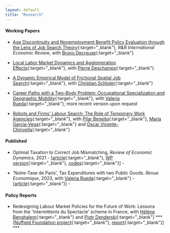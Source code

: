 ```yaml
---
layout: default
title: "Research"
---
```


#### Working Papers
- [Age Discontinuity and Nonemployment Benefit Policy Evaluation through the Lens of Job Search Theory](assets/papers/RDD_age_disc.pdf){:target="_blank"}, *R&R International Economic Review*, with [Bruno Decreuse](https://sites.google.com/site/brunodecreuseecon/){:target="_blank"}

- [Local Labor Market Dynamics and Agglomeration Effects](https://papers.ssrn.com/sol3/papers.cfm?abstract_id=3941989){:target="_blank"}, with [Pierre Deschamps](https://sites.google.com/site/pierredeschampsecon/){:target="_blank"} 

- [A Dynamic Empirical Model of Frictional Spatial Job Search](https://papers.ssrn.com/sol3/papers.cfm?abstract_id=4517222){:target="_blank"}, with [Christian Schluter](https://christianschluter.github.io/){:target="_blank"} 

- [Career Paths with a Two-Body Problem: Occupational Specialization and Geographic Mobility](https://research.upjohn.org/up_workingpapers/346/){:target="_blank"}, with [Valeria Rueda](https://www.valeriarueda.org/){:target="_blank"}, more recent version upon request

- [Robots and Firms’ Labour Search: The Role of Temporary Work Agencies](https://www.nottingham.ac.uk/gep/documents/papers/2024/24-02.pdf){:target="_blank"}, with [Pilar Beneito](https://www.uv.es/~beneito/){:target="_blank"}, [Mar&iacute;a Garc&iacute;a-Vega](https://mgarcia-vega.wixsite.com/mariagarciavega){:target="_blank"} and [&Ograve;scar Vicente-Chirivella](https://scholar.google.es/citations?user=OuwooxUAAAAJ&hl=es){:target="_blank"}


#### Published
- Optimal Taxation to Correct Job Mismatching, *Review of Economic Dynamics*, 2021 - [[article](https://www.sciencedirect.com/science/article/abs/pii/S1094202520300934){:target="_blank"}, [WP version](assets/papers/opmismatch.pdf){:target="_blank"}, [codes](https://github.com/gwilemme/Opmismatch/){:target="_blank"}] -

- 'Notre-Taxe de Paris', Tax Expenditures with two Public Goods. *Revue Economique*, 2023, with [Valeria Rueda](https://www.valeriarueda.org/){:target="_blank"} - [[article](https://www.cairn-int.info/journal-revue-economique-2023-6-page-1053.htm){:target="_blank"}] -
  

#### Policy Reports
- Redesigning Labour Market Policies for the Future of Work: Lessons from the 'Intermittents du Spectacle' scheme in France, with [Hélène Benghalem](https://sites.google.com/view/helenebenghalem){:target="_blank"} and [Piotr Denderski](https://sites.google.com/site/piotrdenderski/){:target="_blank"} *** [[Nuffield Foundation project](https://www.nuffieldfoundation.org/project/redesigning-labour-market-policies-future-of-work){:target="_blank"}, [report](https://figshare.le.ac.uk/articles/report/Redesigning_Labour_Market_Policies_for_the_Future_of_Work_Lessons_from_the_Intermittents_du_Spectacle_scheme_in_France/24793638){:target="_blank"}] *** 

